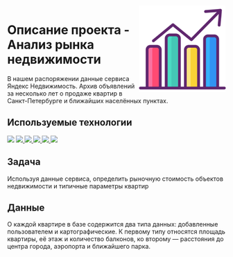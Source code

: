 <img src="analysis.png" width=200 align="right"/>

# Описание проекта - Анализ рынка недвижимости

В нашем распоряжении данные сервиса Яндекс Недвижимость. Архив объявлений за несколько лет о продаже квартир в Санкт-Петербурге и ближайших населённых пунктах.

## Используемые технологии
<div align="left">
<a href="https://www.python.org" target="_blank"><img src="https://img.shields.io/badge/Python-3776AB?style=for-the-badge&logo=Python&logoColor=white"/></a>
<a href="https://pandas.pydata.org" target="_blank"><img src="https://img.shields.io/badge/Pandas-150458?style=for-the-badge&logo=pandas&logoColor=white"/>
</a>
<a href=# target="_blank"><img src="https://img.shields.io/badge/seaborn-B0C4DE?style=for-the-badge&logo=Codeforces&logoColor=white"/>
</a>    
<a href="https://jupyter.org" target="_blank"><img src="https://img.shields.io/badge/Jupyter-F37626?style=for-the-badge&logo=Jupyter&logoColor=white"/>
</a>
<a href=# target="_blank"><img src="https://img.shields.io/badge/Matplotlib-808080?style=for-the-badge&logo=CodeForces&logoColor=white"/>
</a>
<a href=# target="_blank"><img src="https://img.shields.io/badge/Datetime-FFFF00?style=for-the-badge&logo=Datetime&logoColor=white"/>
</a>
</div> 

## Задача

Используя данные сервиса, определить рыночную стоимость объектов недвижимости и типичные параметры квартир

## Данные
О каждой квартире в базе содержится два типа данных: добавленные пользователем и картографические. К первому типу относятся площадь квартиры, её этаж и количество балконов, ко второму — расстояния до центра города, аэропорта и ближайшего парка.

